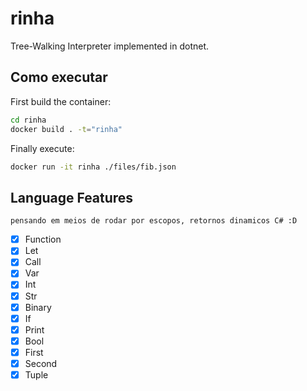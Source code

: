 # rinha

Tree-Walking Interpreter implemented in dotnet.

## Como executar

First build the container:

```sh
cd rinha
docker build . -t="rinha"
```

Finally execute:

```sh
docker run -it rinha ./files/fib.json
```

## Language Features

``` 
pensando em meios de rodar por escopos, retornos dinamicos C# :D
```

- [x] Function  
- [x] Let  
- [x] Call
- [x] Var
- [x] Int
- [x] Str
- [x] Binary
- [x] If
- [x] Print
- [x] Bool
- [x] First
- [x] Second
- [x] Tuple
